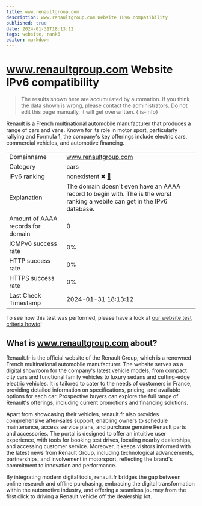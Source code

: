 ```yaml
---
title: www.renaultgroup.com
description: www.renaultgroup.com Website IPv6 compatibility
published: true
date: 2024-01-31T18:13:12
tags: website, rank6
editor: markdown
---
```


# www.renaultgroup.com Website IPv6 compatibility

> The results shown here are accumulated by automation. If you think the data shown is wrong, please contact the administrators. 
> Do not edit this page manually, it will get overwritten.
{.is-info}

Renault is a French multinational automobile manufacturer that produces a range of cars and vans. Known for its role in motor sport, particularly rallying and Formula 1, the company's key offerings include electric cars, commercial vehicles, and automotive financing.


|   |   |
| - | - |
| Domainname | www.renaultgroup.com
| Category | cars |
| IPv6 ranking | nonexistent :x: [🔗](/howto/ranking) |
| Explanation | The domain doesn't even have an AAAA record to begin with. The is the worst ranking a webite can get in the IPv6 database. |
| Amount of AAAA records for domain | 0 |
| ICMPv6 success rate | 0%|
| HTTP success rate | 0% |
| HTTPS success rate | 0% |
| Last Check Timestamp | 2024-01-31 18:13:12 |

To see how this test was performed, please have a look at [our website test criteria howto](/howto/testcriteria/website)!


## What is www.renaultgroup.com about?
Renault.fr is the official website of the Renault Group, which is a renowned French multinational automobile manufacturer. The website serves as a digital showroom for the company's latest vehicle models, from compact city cars and functional family vehicles to luxury sedans and cutting-edge electric vehicles. It is tailored to cater to the needs of customers in France, providing detailed information on specifications, pricing, and available options for each car. Prospective buyers can explore the full range of Renault's offerings, including current promotions and financing solutions.

Apart from showcasing their vehicles, renault.fr also provides comprehensive after-sales support, enabling owners to schedule maintenance, access service plans, and purchase genuine Renault parts and accessories. The portal is designed to offer an intuitive user experience, with tools for booking test drives, locating nearby dealerships, and accessing customer service. Moreover, it keeps visitors informed with the latest news from Renault Group, including technological advancements, partnerships, and involvement in motorsport, reflecting the brand's commitment to innovation and performance.

By integrating modern digital tools, renault.fr bridges the gap between online research and offline purchasing, embracing the digital transformation within the automotive industry, and offering a seamless journey from the first click to driving a Renault vehicle off the dealership lot.


